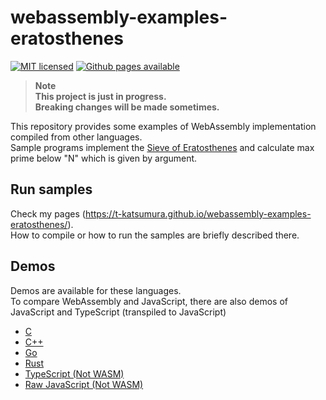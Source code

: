 # webassembly-examples-eratosthenes

[![MIT licensed](https://img.shields.io/badge/license-MIT-blue.svg)](./LICENSE)
[![Github pages available](https://img.shields.io/badge/Github-Pages-brightgreen.svg)](https://t-katsumura.github.io/webassembly-examples-eratosthenes/)

> **Note**  
> **This project is just in progress.**  
> **Breaking changes will be made sometimes.**

This repository provides some examples of WebAssembly implementation compiled from other languages.  
Sample programs implement the [Sieve of Eratosthenes](https://en.wikipedia.org/wiki/Sieve_of_Eratosthenes) and calculate max prime below "N" which is given by argument.

## Run samples

Check my pages (https://t-katsumura.github.io/webassembly-examples-eratosthenes/).  
How to compile or how to run the samples are briefly described there.

## Demos

Demos are available for these languages.  
To compare WebAssembly and JavaScript, there are also demos of JavaScript and TypeScript (transpiled to JavaScript)

- [C](https://t-katsumura.github.io/webassembly-examples-eratosthenes/demos/c/)
- [C++](https://t-katsumura.github.io/webassembly-examples-eratosthenes/demos/cpp/)
- [Go](https://t-katsumura.github.io/webassembly-examples-eratosthenes/demos/go/)
- [Rust](https://t-katsumura.github.io/webassembly-examples-eratosthenes/demos/rust/)
- [TypeScript (Not WASM)](https://t-katsumura.github.io/webassembly-examples-eratosthenes/demos/typescript/)
- [Raw JavaScript (Not WASM)](https://t-katsumura.github.io/webassembly-examples-eratosthenes/demos/raw-javascript/)
